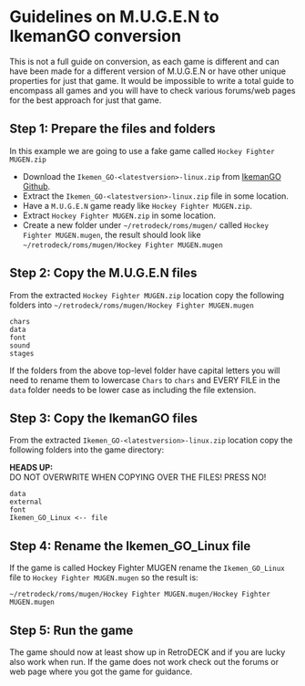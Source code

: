 # Guidelines on M.U.G.E.N to IkemanGO conversion

This is not a full guide on conversion, as each game is different and can have been made for a different version of M.U.G.E.N or have other unique properties for just that game.
It would be impossible to write a total guide to encompass all games and you will have to check various forums/web pages for the best approach for just that game.

## Step 1: Prepare the files and folders

In this example we are going to use a fake game called `Hockey Fighter MUGEN.zip`

- Download the `Ikemen_GO-<latestversion>-linux.zip` from [IkemanGO Github](https://github.com/ikemen-engine/Ikemen-GO).
- Extract the `Ikemen_GO-<latestversion>-linux.zip` file in some location.
- Have a `M.U.G.E.N` game ready like `Hockey Fighter MUGEN.zip`.
- Extract `Hockey Fighter MUGEN.zip` in some location.
- Create a new folder under `~/retrodeck/roms/mugen/` called `Hockey Fighter MUGEN.mugen`, the result should look like `~/retrodeck/roms/mugen/Hockey Fighter MUGEN.mugen`

## Step 2: Copy the M.U.G.E.N files

From the extracted `Hockey Fighter MUGEN.zip` location copy the following folders into `~/retrodeck/roms/mugen/Hockey Fighter MUGEN.mugen`

```
chars
data
font
sound
stages
```

If the folders from the above top-level folder have capital letters you will need to rename them to lowercase `Chars` to `chars` and EVERY FILE in the `data` folder needs to be lower case as including the file extension.

## Step 3: Copy the IkemanGO files


From the extracted `Ikemen_GO-<latestversion>-linux.zip` location copy the following folders into the game directory:

**HEADS UP:** <br>
DO NOT OVERWRITE WHEN COPYING OVER THE FILES! PRESS NO!


```
data
external
font
Ikemen_GO_Linux <-- file
```

## Step 4: Rename the Ikemen_GO_Linux file

If the game is called Hockey Fighter MUGEN rename the `Ikemen_GO_Linux` file to `Hockey Fighter MUGEN.mugen` so the result is:

```
~/retrodeck/roms/mugen/Hockey Fighter MUGEN.mugen/Hockey Fighter MUGEN.mugen
```

## Step 5: Run the game

The game should now at least show up in RetroDECK and if you are lucky also work when run. If the game does not work check out the forums or web page where you got the game for guidance.

